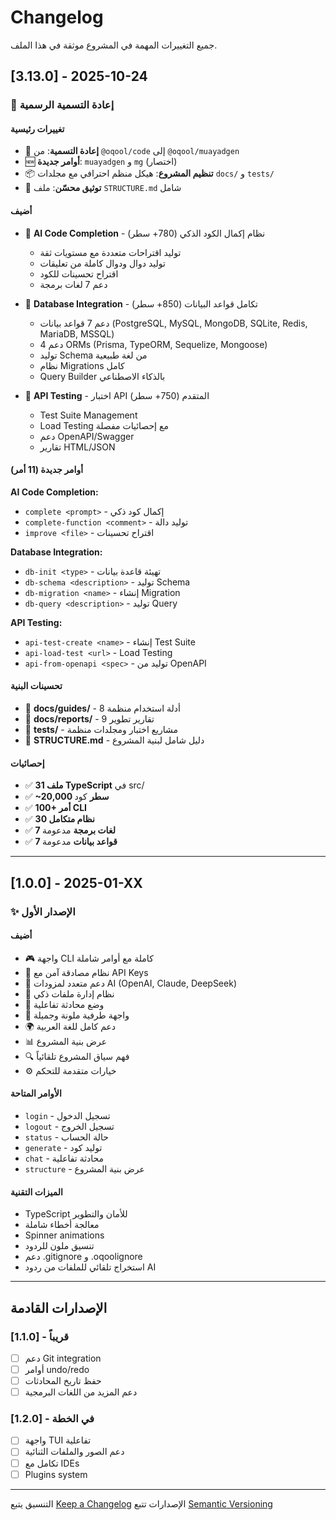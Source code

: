 # Changelog

جميع التغييرات المهمة في المشروع موثقة في هذا الملف.

## [3.13.0] - 2025-10-24

### 🎉 إعادة التسمية الرسمية

#### تغييرات رئيسية
- 🔄 **إعادة التسمية**: من `@oqool/code` إلى `@oqool/muayadgen`
- 🆕 **أوامر جديدة**: `muayadgen` و `mg` (اختصار)
- 📦 **تنظيم المشروع**: هيكل منظم احترافي مع مجلدات `docs/` و `tests/`
- 📝 **توثيق محسّن**: ملف `STRUCTURE.md` شامل

#### أضيف
- 🥇 **AI Code Completion** - نظام إكمال الكود الذكي (780+ سطر)
  - توليد اقتراحات متعددة مع مستويات ثقة
  - توليد دوال ودوال كاملة من تعليقات
  - اقتراح تحسينات للكود
  - دعم 7 لغات برمجة

- 🥈 **Database Integration** - تكامل قواعد البيانات (850+ سطر)
  - دعم 7 قواعد بيانات (PostgreSQL, MySQL, MongoDB, SQLite, Redis, MariaDB, MSSQL)
  - دعم 4 ORMs (Prisma, TypeORM, Sequelize, Mongoose)
  - توليد Schema من لغة طبيعية
  - نظام Migrations كامل
  - Query Builder بالذكاء الاصطناعي

- 🥉 **API Testing** - اختبار API المتقدم (750+ سطر)
  - Test Suite Management
  - Load Testing مع إحصائيات مفصلة
  - دعم OpenAPI/Swagger
  - تقارير HTML/JSON

#### أوامر جديدة (11 أمر)
**AI Code Completion:**
- `complete <prompt>` - إكمال كود ذكي
- `complete-function <comment>` - توليد دالة
- `improve <file>` - اقتراح تحسينات

**Database Integration:**
- `db-init <type>` - تهيئة قاعدة بيانات
- `db-schema <description>` - توليد Schema
- `db-migration <name>` - إنشاء Migration
- `db-query <description>` - توليد Query

**API Testing:**
- `api-test-create <name>` - إنشاء Test Suite
- `api-load-test <url>` - Load Testing
- `api-from-openapi <spec>` - توليد من OpenAPI

#### تحسينات البنية
- 📁 **docs/guides/** - 8 أدلة استخدام منظمة
- 📁 **docs/reports/** - 9 تقارير تطوير
- 📁 **tests/** - مشاريع اختبار ومجلدات منظمة
- 📄 **STRUCTURE.md** - دليل شامل لبنية المشروع

#### إحصائيات
- ✅ **31 ملف TypeScript** في src/
- ✅ **~20,000 سطر** كود
- ✅ **100+ أمر CLI**
- ✅ **30 نظام متكامل**
- ✅ **7 لغات برمجة** مدعومة
- ✅ **7 قواعد بيانات** مدعومة

---

## [1.0.0] - 2025-01-XX

### ✨ الإصدار الأول

#### أضيف
- 🎮 واجهة CLI كاملة مع أوامر شاملة
- 🔐 نظام مصادقة آمن مع API Keys
- 🤖 دعم متعدد لمزودات AI (OpenAI, Claude, DeepSeek)
- 📁 نظام إدارة ملفات ذكي
- 💬 وضع محادثة تفاعلية
- 🎨 واجهة طرفية ملونة وجميلة
- 🌍 دعم كامل للغة العربية
- 📊 عرض بنية المشروع
- 🔍 فهم سياق المشروع تلقائياً
- ⚙️ خيارات متقدمة للتحكم

#### الأوامر المتاحة
- `login` - تسجيل الدخول
- `logout` - تسجيل الخروج
- `status` - حالة الحساب
- `generate` - توليد كود
- `chat` - محادثة تفاعلية
- `structure` - عرض بنية المشروع

#### الميزات التقنية
- TypeScript للأمان والتطوير
- معالجة أخطاء شاملة
- Spinner animations
- تنسيق ملون للردود
- دعم .gitignore و .oqoolignore
- استخراج تلقائي للملفات من ردود AI

---

## الإصدارات القادمة

### [1.1.0] - قريباً
- [ ] دعم Git integration
- [ ] أوامر undo/redo
- [ ] حفظ تاريخ المحادثات
- [ ] دعم المزيد من اللغات البرمجية

### [1.2.0] - في الخطة
- [ ] واجهة TUI تفاعلية
- [ ] دعم الصور والملفات الثنائية
- [ ] تكامل مع IDEs
- [ ] Plugins system

---

التنسيق يتبع [Keep a Changelog](https://keepachangelog.com/)
الإصدارات تتبع [Semantic Versioning](https://semver.org/)
